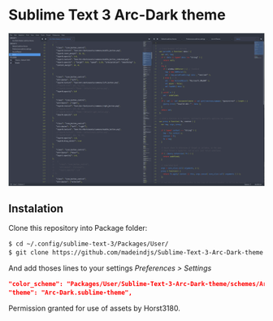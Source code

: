 # Sublime Text 3 Arc-Dark theme

![alt tag](arc-dark.png)

## Instalation

Clone this repository into Package folder:

```bash
$ cd ~/.config/sublime-text-3/Packages/User/
$ git clone https://github.com/madeindjs/Sublime-Text-3-Arc-Dark-theme
```

And add thoses lines to your settings *Preferences > Settings* 

```json
"color_scheme": "Packages/User/Sublime-Text-3-Arc-Dark-theme/schemes/Arc.tmTheme",
"theme": "Arc-Dark.sublime-theme",
```

Permission granted for use of assets by Horst3180.